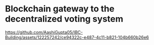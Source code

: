 # Blockchain gateway to the decentralized voting system


https://github.com/AashiGupta05/IBC-Building/assets/122257242/ce94322c-e487-4c11-b821-104b660b26e6

